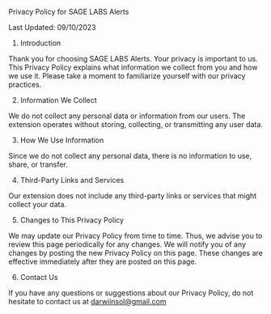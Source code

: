 Privacy Policy for SAGE LABS Alerts

Last Updated: 09/10/2023

1. Introduction

Thank you for choosing SAGE LABS Alerts. Your privacy is important to us. This Privacy Policy explains what information we collect from you and how we use it. Please take a moment to familiarize yourself with our privacy practices.

2. Information We Collect

We do not collect any personal data or information from our users. The extension operates without storing, collecting, or transmitting any user data.

3. How We Use Information

Since we do not collect any personal data, there is no information to use, share, or transfer.

4. Third-Party Links and Services

Our extension does not include any third-party links or services that might collect your data.

5. Changes to This Privacy Policy

We may update our Privacy Policy from time to time. Thus, we advise you to review this page periodically for any changes. We will notify you of any changes by posting the new Privacy Policy on this page. These changes are effective immediately after they are posted on this page.

6. Contact Us

If you have any questions or suggestions about our Privacy Policy, do not hesitate to contact us at darwiinsol@gmail.com
